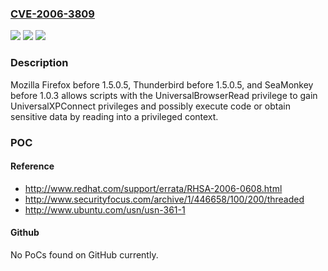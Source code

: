 ### [CVE-2006-3809](https://cve.mitre.org/cgi-bin/cvename.cgi?name=CVE-2006-3809)
![](https://img.shields.io/static/v1?label=Product&message=n%2Fa&color=blue)
![](https://img.shields.io/static/v1?label=Version&message=%3D%20n%2Fa%20&color=brighgreen)
![](https://img.shields.io/static/v1?label=Vulnerability&message=n%2Fa&color=brighgreen)

### Description

Mozilla Firefox before 1.5.0.5, Thunderbird before 1.5.0.5, and SeaMonkey before 1.0.3 allows scripts with the UniversalBrowserRead privilege to gain UniversalXPConnect privileges and possibly execute code or obtain sensitive data by reading into a privileged context.

### POC

#### Reference
- http://www.redhat.com/support/errata/RHSA-2006-0608.html
- http://www.securityfocus.com/archive/1/446658/100/200/threaded
- http://www.ubuntu.com/usn/usn-361-1

#### Github
No PoCs found on GitHub currently.

